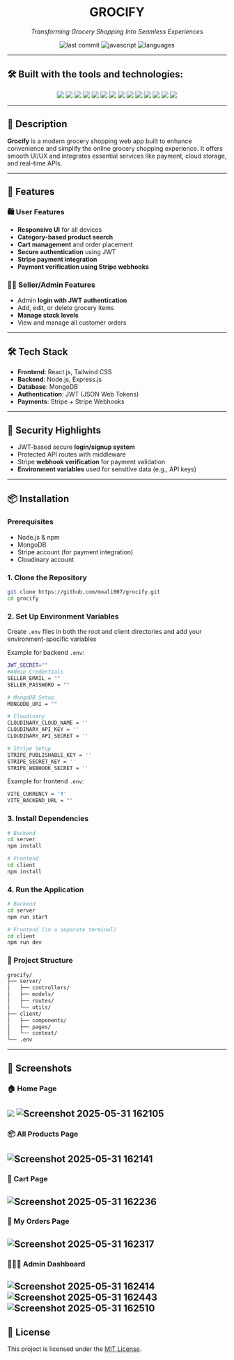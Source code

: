 <h1 align="center">GROCIFY</h1>

<p align="center"><i>Transforming Grocery Shopping Into Seamless Experiences</i></p>

<p align="center">
  <img src="https://img.shields.io/badge/last%20commit-may-blue?style=for-the-badge" alt="last commit"/>
  <img src="https://img.shields.io/badge/javascript-99.4%25-yellow?style=for-the-badge&logo=javascript" alt="javascript"/>
  <img src="https://img.shields.io/badge/languages-3-blue?style=for-the-badge" alt="languages"/>
</p>

---

## 🛠️ Built with the tools and technologies:

<p align="center">
  <img src="https://img.shields.io/badge/Express-black?style=for-the-badge&logo=express" />
  <img src="https://img.shields.io/badge/JSON-black?style=for-the-badge&logo=json" />
  <img src="https://img.shields.io/badge/Markdown-black?style=for-the-badge&logo=markdown" />
  <img src="https://img.shields.io/badge/NPM-CB3837?style=for-the-badge&logo=npm&logoColor=white" />
  <img src="https://img.shields.io/badge/Mongoose-d9534f?style=for-the-badge&logo=mongoose" />
  <img src="https://img.shields.io/badge/.ENV-yellow?style=for-the-badge" />
  <img src="https://img.shields.io/badge/Javascript-F7DF1E?style=for-the-badge&logo=javascript&logoColor=black" />
  <img src="https://img.shields.io/badge/Nodemon-76D04B?style=for-the-badge&logo=nodemon&logoColor=white" />
  <img src="https://img.shields.io/badge/React-61DAFB?style=for-the-badge&logo=react&logoColor=black" />
  <img src="https://img.shields.io/badge/Cloudinary-3448C5?style=for-the-badge&logo=cloudinary&logoColor=white" />
  <img src="https://img.shields.io/badge/Vite-646CFF?style=for-the-badge&logo=vite&logoColor=white" />
  <img src="https://img.shields.io/badge/Stripe-635BFF?style=for-the-badge&logo=stripe&logoColor=white" />
  <img src="https://img.shields.io/badge/ESLint-4B32C3?style=for-the-badge&logo=eslint&logoColor=white" />
  <img src="https://img.shields.io/badge/Axios-5A29E4?style=for-the-badge&logo=axios&logoColor=white" />
</p>

---

## 📌 Description

**Grocify** is a modern grocery shopping web app built to enhance convenience and simplify the online grocery shopping experience. It offers smooth UI/UX and integrates essential services like payment, cloud storage, and real-time APIs.

---




## 🚀 Features

### 🛍️ User Features
- **Responsive UI** for all devices
- **Category-based product search**
- **Cart management** and order placement
- **Secure authentication** using JWT
- **Stripe payment integration**
- **Payment verification using Stripe webhooks**

### 🧑‍💼 Seller/Admin Features
- Admin **login with JWT authentication**
- Add, edit, or delete grocery items
- **Manage stock levels**
- View and manage all customer orders

---

## 🛠️ Tech Stack

- **Frontend**: React.js, Tailwind CSS
- **Backend**: Node.js, Express.js
- **Database**: MongoDB
- **Authentication**: JWT (JSON Web Tokens)
- **Payments**: Stripe + Stripe Webhooks

---

## 🔐 Security Highlights

- JWT-based secure **login/signup system**
- Protected API routes with middleware
- Stripe **webhook verification** for payment validation
- **Environment variables** used for sensitive data (e.g., API keys)

---
## 📦 Installation

### Prerequisites
- Node.js & npm
- MongoDB
- Stripe account (for payment integration)
- Cloudinary account

### 1. Clone the Repository
```bash
git clone https://github.com/moali007/grocify.git
cd grocify
```

### 2. Set Up Environment Variables
Create `.env` files in both the root and client directories and add your environment-specific variables

Example for backend `.env`:
```bash
JWT_SECRET=""
#Admin Credentials
SELLER_EMAIL = ""
SELLER_PASSWORD = ""

# MongoDB Setup
MONGODB_URI = ""

# Cloudinary
CLOUDINARY_CLOUD_NAME = ''
CLOUDINARY_API_KEY = ''
CLOUDINARY_API_SECRET = ''

# Stripe Setup
STRIPE_PUBLISHABLE_KEY = ''
STRIPE_SECRET_KEY = ''
STRIPE_WEBHOOK_SECRET = ''
```
Example for frontend `.env`:
```bash
VITE_CURRENCY = '₹'
VITE_BACKEND_URL = ""
```
### 3. Install Dependencies
```bash
# Backend
cd server
npm install

# Frontend
cd client
npm install
```
### 4. Run the Application
```bash
# Backend
cd server
npm run start

# Frontend (in a separate terminal)
cd client
npm run dev
```

### 📁 Project Structure
```bash
grocify/
├── server/
│   ├── controllers/
│   ├── models/
│   ├── routes/
│   └── utils/
├── client/
│   ├── components/
│   ├── pages/
│   └── context/
└── .env
```
---

## 📸 Screenshots
### 🏠 Home Page
![](https://github.com/user-attachments/assets/ad387f3f-c1c2-472c-ba90-d7d2f49f4793)
![Screenshot 2025-05-31 162105](https://github.com/user-attachments/assets/08dd5cee-4285-4d1d-b4e7-3d275fc5531d)
---
### 📦 All Products Page
![Screenshot 2025-05-31 162141](https://github.com/user-attachments/assets/3e81a76d-0701-4e5f-9b09-e48e17a0cc0c)
---
### 🛒 Cart Page
![Screenshot 2025-05-31 162236](https://github.com/user-attachments/assets/483ae791-3191-42c3-8a76-3d072ce8284c)
---
### 🚚 My Orders Page
![Screenshot 2025-05-31 162317](https://github.com/user-attachments/assets/d4813a09-5303-4ef5-86e2-1db0ec366bc3)
---
### 👨🏻‍💻 Admin Dashboard
![Screenshot 2025-05-31 162414](https://github.com/user-attachments/assets/fd81da03-d273-401b-a2b5-76d3eea8c583)
![Screenshot 2025-05-31 162443](https://github.com/user-attachments/assets/e178807d-cc6b-4572-8acb-096242cdb084)
![Screenshot 2025-05-31 162510](https://github.com/user-attachments/assets/89319933-411c-4738-9ba8-46a160e3579f)
---

## 📄 License
This project is licensed under the [MIT License](https://opensource.org/license/mit).





